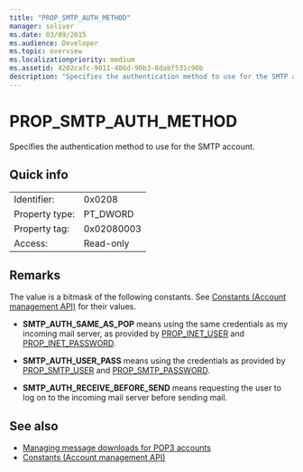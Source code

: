 ```yaml
---
title: "PROP_SMTP_AUTH_METHOD"
manager: soliver
ms.date: 03/09/2015
ms.audience: Developer
ms.topic: overview
ms.localizationpriority: medium
ms.assetid: 4202cafc-9011-406d-90b3-8dabf531c90b
description: "Specifies the authentication method to use for the SMTP account."
---
```


# PROP_SMTP_AUTH_METHOD

Specifies the authentication method to use for the SMTP account.
  
## Quick info

|||
|:-----|:-----|
|Identifier:  <br/> |0x0208  <br/> |
|Property type:  <br/> |PT_DWORD  <br/> |
|Property tag:  <br/> |0x02080003  <br/> |
|Access:  <br/> |Read-only  <br/> |
   
## Remarks

The value is a bitmask of the following constants. See [Constants (Account management API)](constants-account-management-api.md) for their values. 
  
- **SMTP_AUTH_SAME_AS_POP** means using the same credentials as my incoming mail server, as provided by [PROP_INET_USER](prop_inet_user.md) and [PROP_INET_PASSWORD](prop_inet_password.md).
    
- **SMTP_AUTH_USER_PASS** means using the credentials as provided by [PROP_SMTP_USER](prop_smtp_user.md) and [PROP_SMTP_PASSWORD](prop_smtp_password.md).
    
- **SMTP_AUTH_RECEIVE_BEFORE_SEND** means requesting the user to log on to the incoming mail server before sending mail. 
    
## See also

- [Managing message downloads for POP3 accounts](managing-message-downloads-for-pop3-accounts.md)  
- [Constants (Account management API)](constants-account-management-api.md)

